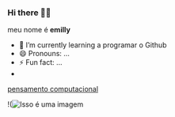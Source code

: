 ### Hi there 👋:smiling_face_with_three_hearts:

meu nome é **emilly**

- 🌱 I’m currently learning  a programar o  Github
- 😄 Pronouns: ...
- ⚡ Fun fact: ...
- 
[pensamento computacional](https://pt.wikipedia.org/wiki/Pensamento_computacional)

!(![Isso é uma imagem](https://myoctocat.com/assets/images/base-octocat.svg)
